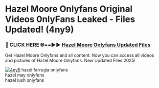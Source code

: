 # Hazel Moore Onlyfans Original Videos 0nlyFans Leaked - Files Updated! (4ny9)

<h3>🔴 CLICK HERE 🌐==►► <a href="https://tinyurl.com/2jnfzry5" rel="nofollow">Hazel Moore Onlyfans Updated Files</a></h3>

Get Hazel Moore Onlyfans and all content. Now you can access all videos and pictures of Hazel Moore Onlyfans. New Updated Files 2025!

[![4ny9](https://i.imgur.com/GyGTBgg.gif)](https://tinyurl.com/2jnfzry5)
hazel farrugia onlyfans<br>
hazel may onlyfans<br>
hazel lush onlyfans